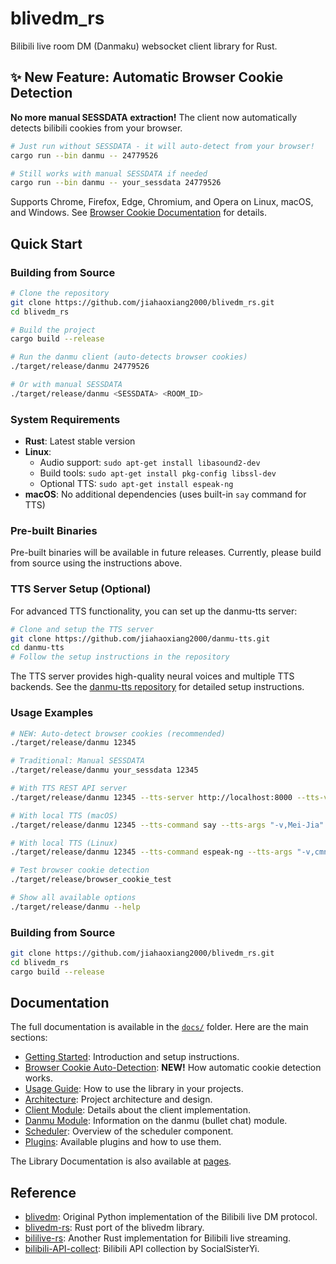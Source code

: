 # blivedm_rs

Bilibili live room DM (Danmaku) websocket client library for Rust.

## ✨ New Feature: Automatic Browser Cookie Detection

**No more manual SESSDATA extraction!** The client now automatically detects bilibili cookies from your browser.

```bash
# Just run without SESSDATA - it will auto-detect from your browser!
cargo run --bin danmu -- 24779526

# Still works with manual SESSDATA if needed
cargo run --bin danmu -- your_sessdata 24779526
```

Supports Chrome, Firefox, Edge, Chromium, and Opera on Linux, macOS, and Windows. See [Browser Cookie Documentation](docs/browser-cookies.md) for details.

## Quick Start

### Building from Source

```bash
# Clone the repository
git clone https://github.com/jiahaoxiang2000/blivedm_rs.git
cd blivedm_rs

# Build the project
cargo build --release

# Run the danmu client (auto-detects browser cookies)
./target/release/danmu 24779526

# Or with manual SESSDATA
./target/release/danmu <SESSDATA> <ROOM_ID>
```

### System Requirements

- **Rust**: Latest stable version
- **Linux**: 
  - Audio support: `sudo apt-get install libasound2-dev`
  - Build tools: `sudo apt-get install pkg-config libssl-dev`
  - Optional TTS: `sudo apt-get install espeak-ng`
- **macOS**: No additional dependencies (uses built-in `say` command for TTS)

### Pre-built Binaries

Pre-built binaries will be available in future releases. Currently, please build from source using the instructions above.

### TTS Server Setup (Optional)

For advanced TTS functionality, you can set up the danmu-tts server:

```bash
# Clone and setup the TTS server
git clone https://github.com/jiahaoxiang2000/danmu-tts.git
cd danmu-tts
# Follow the setup instructions in the repository
```

The TTS server provides high-quality neural voices and multiple TTS backends. See the [danmu-tts repository](https://github.com/jiahaoxiang2000/danmu-tts) for detailed setup instructions.

### Usage Examples

```bash
# NEW: Auto-detect browser cookies (recommended)
./target/release/danmu 12345

# Traditional: Manual SESSDATA
./target/release/danmu your_sessdata 12345

# With TTS REST API server
./target/release/danmu 12345 --tts-server http://localhost:8000 --tts-volume 0.7

# With local TTS (macOS)
./target/release/danmu 12345 --tts-command say --tts-args "-v,Mei-Jia"

# With local TTS (Linux)  
./target/release/danmu 12345 --tts-command espeak-ng --tts-args "-v,cmn"

# Test browser cookie detection
./target/release/browser_cookie_test

# Show all available options
./target/release/danmu --help
```

### Building from Source

```bash
git clone https://github.com/jiahaoxiang2000/blivedm_rs.git
cd blivedm_rs
cargo build --release
```

## Documentation

The full documentation is available in the [`docs/`](docs/) folder. Here are the main sections:

- [Getting Started](docs/README.md): Introduction and setup instructions.
- [Browser Cookie Auto-Detection](docs/browser-cookies.md): **NEW!** How automatic cookie detection works.
- [Usage Guide](docs/usage.md): How to use the library in your projects.
- [Architecture](docs/architecture.md): Project architecture and design.
- [Client Module](docs/client.md): Details about the client implementation.
- [Danmu Module](docs/danmu.md): Information on the danmu (bullet chat) module.
- [Scheduler](docs/scheduler.md): Overview of the scheduler component.
- [Plugins](docs/plugins.md): Available plugins and how to use them.

The Library Documentation is also available at [pages](https://jiahaoxiang2000.github.io/blivedm_rs/).

## Reference

- [blivedm](https://github.com/xfgryujk/blivedm): Original Python implementation of the Bilibili live DM protocol.
- [blivedm-rs](https://github.com/yanglul/blivedm_rs): Rust port of the blivedm library.
- [bililive-rs](https://github.com/LightQuantumArchive/bililive-rs): Another Rust implementation for Bilibili live streaming.
- [bilibili-API-collect](https://github.com/SocialSisterYi/bilibili-API-collect): Bilibili API collection by SocialSisterYi.